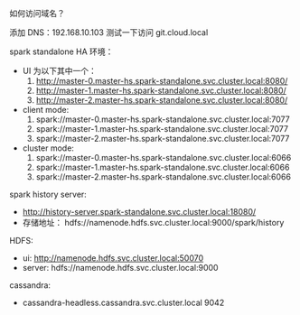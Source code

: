 如何访问域名？

  添加 DNS：192.168.10.103
  测试一下访问 git.cloud.local


spark standalone HA 环境：

  * UI 为以下其中一个：
    1. http://master-0.master-hs.spark-standalone.svc.cluster.local:8080/
    2. http://master-1.master-hs.spark-standalone.svc.cluster.local:8080/
    3. http://master-2.master-hs.spark-standalone.svc.cluster.local:8080/
  * client mode:
    1. spark://master-0.master-hs.spark-standalone.svc.cluster.local:7077
    2. spark://master-1.master-hs.spark-standalone.svc.cluster.local:7077
    3. spark://master-2.master-hs.spark-standalone.svc.cluster.local:7077
  * cluster mode:
    1. spark://master-0.master-hs.spark-standalone.svc.cluster.local:6066
    2. spark://master-1.master-hs.spark-standalone.svc.cluster.local:6066
    3. spark://master-2.master-hs.spark-standalone.svc.cluster.local:6066

spark history server:
  
  * http://history-server.spark-standalone.svc.cluster.local:18080/
  * 存储地址： hdfs://namenode.hdfs.svc.cluster.local:9000/spark/history

HDFS:

  * ui: http://namenode.hdfs.svc.cluster.local:50070
  * server: hdfs://namenode.hdfs.svc.cluster.local:9000

cassandra:
  
  * cassandra-headless.cassandra.svc.cluster.local 9042